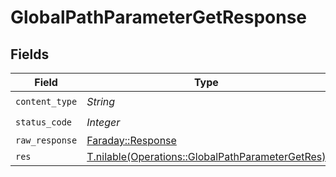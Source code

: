# GlobalPathParameterGetResponse


## Fields

| Field                                                                                                    | Type                                                                                                     | Required                                                                                                 | Description                                                                                              |
| -------------------------------------------------------------------------------------------------------- | -------------------------------------------------------------------------------------------------------- | -------------------------------------------------------------------------------------------------------- | -------------------------------------------------------------------------------------------------------- |
| `content_type`                                                                                           | *String*                                                                                                 | :heavy_check_mark:                                                                                       | N/A                                                                                                      |
| `status_code`                                                                                            | *Integer*                                                                                                | :heavy_check_mark:                                                                                       | N/A                                                                                                      |
| `raw_response`                                                                                           | [Faraday::Response](https://www.rubydoc.info/gems/faraday/Faraday/Response)                              | :heavy_minus_sign:                                                                                       | N/A                                                                                                      |
| `res`                                                                                                    | [T.nilable(Operations::GlobalPathParameterGetRes)](../../models/operations/globalpathparametergetres.md) | :heavy_minus_sign:                                                                                       | OK                                                                                                       |